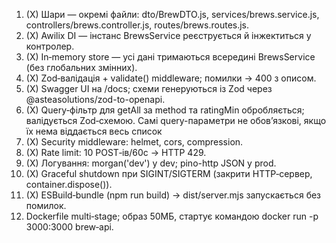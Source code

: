 1. (X) Шари — окремі файли: dto/BrewDTO.js, services/brews.service.js, controllers/brews.controller.js, routes/brews.routes.js.
2. (X) Awilix DI — інстанс BrewsService реєструється й інжектиться у контролер. 
3. (X) In‑memory store — усі дані тримаються всередині BrewsService (без глобальних змінних). 
4. (X) Zod‑валідація + validate() middleware; помилки -> 400 з описом. 
5. (X) Swagger UI на /docs; схеми генеруються із Zod через @asteasolutions/zod-to-openapi. 
6. (X) Query‑фільтр для getAll за method та ratingMin обробляється; валідується Zod‑схемою. Самі query-параметри не обовʼязкові, якщо їх нема віддається весь список 
7. (X) Security middleware: helmet, cors, compression. 
8. (X) Rate limit: 10 POST‑ів/60с → HTTP 429. 
9. (X) Логування: morgan('dev') у dev; pino-http JSON у prod. 
10. (X) Graceful shutdown при SIGINT/SIGTERM (закрити HTTP‑сервер, container.dispose()).
11. (X) ESBuild‑bundle (npm run build) → dist/server.mjs запускається без помилок. 
12. Dockerfile multi‑stage; образ 50МБ, стартує командою docker run -p 3000:3000 brew‑api.
